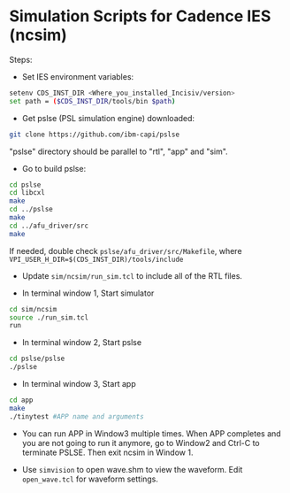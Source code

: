 # Simulation Scripts for Cadence IES (ncsim)

Steps:
* Set IES environment variables:

```Bash
setenv CDS_INST_DIR <Where_you_installed_Incisiv/version>
set path = ($CDS_INST_DIR/tools/bin $path)
```

* Get pslse (PSL simulation engine) downloaded:

```Bash
git clone https://github.com/ibm-capi/pslse
```

  "pslse" directory should be parallel to "rtl", "app" and "sim". 
* Go to build pslse:

```Bash
cd pslse
cd libcxl
make
cd ../pslse
make
cd ../afu_driver/src
make
```

If needed, double check `pslse/afu_driver/src/Makefile`, where `VPI_USER_H_DIR=$(CDS_INST_DIR)/tools/include`

* Update `sim/ncsim/run_sim.tcl` to include all of the RTL files.

* In terminal window 1, Start simulator
```Bash
cd sim/ncsim
source ./run_sim.tcl
run
```

* In terminal window 2, Start pslse
```Bash
cd pslse/pslse
./pslse
```

* In terminal window 3, Start app 
```Bash
cd app
make
./tinytest #APP name and arguments
```
* You can run APP in Window3 multiple times. When APP completes and you are not going to run it anymore, go to Window2 and Ctrl-C to terminate PSLSE. Then exit ncsim in Window 1. 
   
* Use `simvision` to open wave.shm to view the waveform. Edit `open_wave.tcl` for waveform settings.
